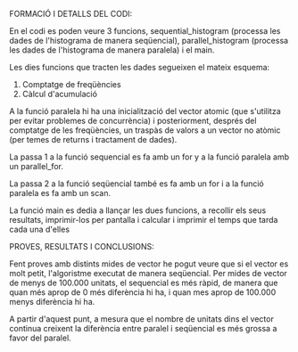 FORMACIÓ I DETALLS DEL CODI:

En el codi es poden veure 3 funcions, sequential_histogram (processa les dades de l'histograma de manera seqüencial), parallel_histogram (processa les dades de l'histograma de manera paralela) i el main.

Les dies funcions que tracten les dades segueixen el mateix esquema:

1. Comptatge de freqüències
2. Càlcul d'acumulació

A la funció paralela hi ha una inicialització del vector atomic (que s'utilitza per evitar problemes de concurrència) i posteriorment, després del comptatge de les freqüències, un traspàs de valors a un vector no atòmic (per temes de returns i tractament de dades).

La passa 1 a la funció sequencial es fa amb un for y a la funció paralela amb un parallel_for. 

La passa 2 a la funció seqüencial també es fa amb un for i a la funció paralela es fa amb un scan.

La funció main es dedia a llançar les dues funcions, a recollir els seus resultats, imprimir-los per pantalla i calcular i imprimir el temps que tarda cada una d'elles

PROVES, RESULTATS I CONCLUSIONS:

Fent proves amb distints mides de vector he pogut veure que si el vector es molt petit, l'algoristme executat de manera seqüencial. Per mides de vector de menys de 100.000 unitats, el sequencial es més ràpid, de manera que quan més aprop de 0 més diferència hi ha, i quan mes aprop de 100.000 menys diferència hi ha.

A partir d'aquest punt, a mesura que el nombre de unitats dins el vector continua creixent la diferència entre paralel i seqüencial es més grossa a favor del paralel. 






